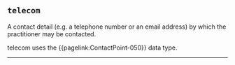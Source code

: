 ## `telecom`

A contact detail (e.g. a telephone number or an email address) by which the practitioner may be contacted. 

telecom uses the {{pagelink:ContactPoint-050}} data type.

---



